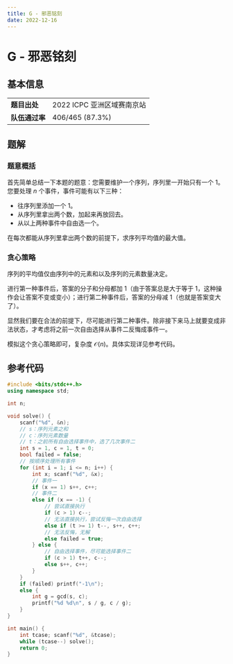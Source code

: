 ```yaml
---
title: G - 邪恶铭刻
date: 2022-12-16
---
```


# G - 邪恶铭刻

## 基本信息

<table>
<tr>
<td><b>题目出处</b></td><td>2022 ICPC 亚洲区域赛南京站</td>
</tr>
<tr>
<td><b>队伍通过率</b></td><td>406/465 (87.3%)</td>
</tr>
</table>

## 题解

### 题意概括

首先简单总结一下本题的题意：您需要维护一个序列，序列里一开始只有一个 $1$。您要处理 $n$ 个事件，事件可能有以下三种：

* 往序列里添加一个 $1$。
* 从序列里拿出两个数，加起来再放回去。
* 从以上两种事件中自由选一个。

在每次都能从序列里拿出两个数的前提下，求序列平均值的最大值。

### 贪心策略

序列的平均值仅由序列中的元素和以及序列的元素数量决定。

进行第一种事件后，答案的分子和分母都加 $1$（由于答案总是大于等于 $1$，这种操作会让答案不变或变小）；进行第二种事件后，答案的分母减 $1$（也就是答案变大了）。

显然我们要在合法的前提下，尽可能进行第二种事件。除非接下来马上就要变成非法状态，才考虑将之前一次自由选择从事件二反悔成事件一。

模拟这个贪心策略即可，复杂度 $\mathcal{O}(n)$。具体实现详见参考代码。

## 参考代码

```c++ linenums="1"
#include <bits/stdc++.h>
using namespace std;

int n;

void solve() {
    scanf("%d", &n);
    // s：序列元素之和
    // c：序列元素数量
    // t：之前所有自由选择事件中，选了几次事件二
    int s = 1, c = 1, t = 0;
    bool failed = false;
    // 按顺序处理所有事件
    for (int i = 1; i <= n; i++) {
        int x; scanf("%d", &x);
        // 事件一
        if (x == 1) s++, c++;
        // 事件二
        else if (x == -1) {
            // 尝试直接执行
            if (c > 1) c--;
            // 无法直接执行，尝试反悔一次自由选择
            else if (t >= 1) t--, s++, c++;
            // 无法反悔，无解
            else failed = true;
        } else {
            // 自由选择事件，尽可能选择事件二
            if (c > 1) t++, c--;
            else s++, c++;
        }
    }
    if (failed) printf("-1\n");
    else {
        int g = gcd(s, c);
        printf("%d %d\n", s / g, c / g);
    }
}

int main() {
    int tcase; scanf("%d", &tcase);
    while (tcase--) solve();
    return 0;
}
```
